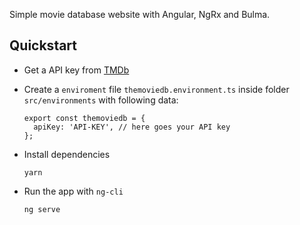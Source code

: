Simple movie database website with Angular, NgRx and Bulma.

## Quickstart

-   Get a API key from [TMDb](https://www.themoviedb.org/documentation/api)
-   Create a `enviroment` file `themoviedb.environment.ts` inside folder `src/environments` with following data:

    ```
    export const themoviedb = {
      apiKey: 'API-KEY', // here goes your API key
    };

    ```

-   Install dependencies
    ```
    yarn
    ```
-   Run the app with `ng-cli`
    ```
    ng serve
    ```
